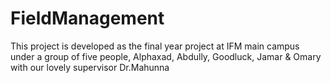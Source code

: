 # FieldManagement
This project is developed as the final year project at IFM main  campus under a group of five people, Alphaxad, Abdully, Goodluck, Jamar &amp; Omary with our lovely supervisor Dr.Mahunna
